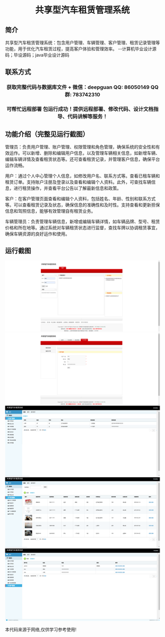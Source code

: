 <p><h1 align="center">共享型汽车租赁管理系统</h1></p>

## 简介
共享型汽车租赁管理系统：包含用户管理、车辆管理、客户管理、租赁记录管理等功能，用于优化汽车租赁过程，提高客户体验和管理效率。    --计算机毕业设计源码；毕设源码；java毕业设计源码


## 联系方式
<p><h3 align="center">获取完整代码与数据库文件 + 微信：deepguan QQ: 86050149 QQ群: 783742310</h3></p>
<p><h3 align="center">可帮忙远程部署 包运行成功！提供远程部署、修改代码、设计文档指导、代码讲解等服务！</h3></p>

## 功能介绍（完整见运行截图）
管理员：负责用户管理、账户管理、权限管理和角色管理，确保系统的安全性和有效运作。可以新增、删除和编辑用户信息，以及管理车辆相关信息，如新增车辆、编辑车辆详情及查看租赁状态等。还可查看租赁记录，并管理客户信息，确保平台运作流畅。

用户：通过个人中心管理个人信息，如修改用户名、联系方式等。查看已租车辆和租赁订单。支持账户注册及登录以及查看和编辑个人资料。此外，可查找车辆信息，进行租赁操作，并查看平台公告以了解最新信息和政策。

客户：在客户管理页面查看和编辑个人资料，包括姓名、年龄、性别和联系方式等。可以查看租赁记录及状态，确保信息的准确性和及时性。支持查看和更新担保信息和驾照信息，能够有效管理自有租赁业务。

车辆管理员：负责管理车辆信息，新增或编辑车辆详情，如车辆品牌、型号、租赁价格和所在地等。通过系统对车辆租赁状态进行监督，查找车牌以协调租赁事宜，确保车辆资源的良好运作和使用。


## 运行截图
![](imgs/588112-20220106234318962-1239559708.png)
![](imgs/588112-20220106234325398-135068979.png)
![](imgs/588112-20220106234331296-1716382281.png)
![](imgs/588112-20220106234338567-1073087833.png)
![](imgs/588112-20220106234345362-607900425.png)

<p>本代码来源于网络,仅供学习参考使用!</p>
